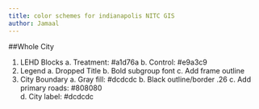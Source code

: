 ```yaml
---
title: color schemes for indianapolis NITC GIS
author: Jamaal
---
```


##Whole City

1.	LEHD Blocks
	a.	Treatment: #a1d76a
	b.	Control: #e9a3c9
2.	Legend
	a.	Dropped Title
	b.	Bold subgroup font
	c.	Add frame outline		
3.	City Boundary
	a.	Gray fill: #dcdcdc
	b.	Black outline/border .26
	c.	Add primary roads: #808080	
	d.	City label: #dcdcdc